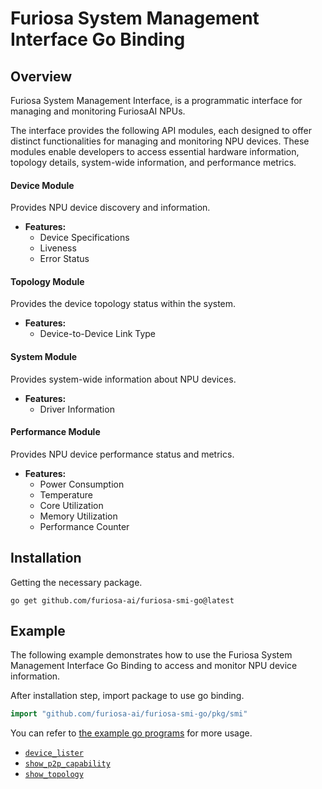 # Furiosa System Management Interface Go Binding

## Overview
Furiosa System Management Interface, is a programmatic interface for managing and monitoring FuriosaAI NPUs.

The interface provides the following API modules, each designed to offer distinct functionalities for managing and monitoring NPU devices.
These modules enable developers to access essential hardware information, topology details, system-wide information, and performance metrics.

#### Device Module
Provides NPU device discovery and information.

- **Features:**
    - Device Specifications
    - Liveness
    - Error Status

#### Topology Module
Provides the device topology status within the system.

- **Features:**
    - Device-to-Device Link Type

#### System Module
Provides system-wide information about NPU devices.

- **Features:**
    - Driver Information

#### Performance Module
Provides NPU device performance status and metrics.

- **Features:**
    - Power Consumption
    - Temperature
    - Core Utilization
    - Memory Utilization
    - Performance Counter

## Installation

Getting the necessary package.

```shell
go get github.com/furiosa-ai/furiosa-smi-go@latest
```

## Example
The following example demonstrates how to use the Furiosa System Management Interface Go Binding to access and monitor NPU device information.

After installation step, import package to use go binding.

```go
import "github.com/furiosa-ai/furiosa-smi-go/pkg/smi"
```

You can refer to [the example go programs](example) for more usage.
- [`device_lister`](example/device_lister/device_lister.go)
- [`show_p2p_capability`](example/show_p2p_capability/show_p2p_capability.go)
- [`show_topology`](example/show_topology/show_topology.go)
